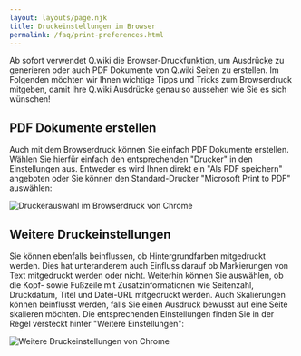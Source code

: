 ```yaml
---
layout: layouts/page.njk
title: Druckeinstellungen im Browser
permalink: /faq/print-preferences.html
---
```

Ab sofort verwendet Q.wiki die Browser-Druckfunktion, um Ausdrücke zu generieren oder auch PDF Dokumente von Q.wiki Seiten zu erstellen. Im Folgenden möchten wir Ihnen wichtige Tipps und Tricks zum Browserdruck mitgeben, damit Ihre Q.wiki Ausdrücke genau so aussehen wie Sie es sich wünschen!

## PDF Dokumente erstellen

Auch mit dem Browserdruck können Sie einfach PDF Dokumente erstellen. Wählen Sie hierfür einfach den entsprechenden "Drucker" in den Einstellungen aus. Entweder es wird Ihnen direkt ein "Als PDF speichern" angeboten oder Sie können den Standard-Drucker "Microsoft Print to PDF" auswählen:

![](/images/2021-03-08-11_50_36-window.png "Druckerauswahl im Browserdruck von Chrome")

## Weitere Druckeinstellungen

Sie können ebenfalls beinflussen, ob Hintergrundfarben mitgedruckt werden. Dies hat unteranderem auch Einfluss darauf ob Markierungen von Text mitgedruckt werden oder nicht. Weiterhin können Sie auswählen, ob die Kopf- sowie Fußzeile mit Zusatzinformationen wie Seitenzahl, Druckdatum, Titel und Datei-URL mitgedruckt werden. Auch Skalierungen können beinflusst werden, falls Sie einen Ausdruck bewusst auf eine Seite skalieren möchten. Die entsprechenden Einstellungen finden Sie in der Regel versteckt hinter "Weitere Einstellungen":

![](/images/2021-03-08-12_09_00-window.png "Weitere Druckeinstellungen von Chrome")